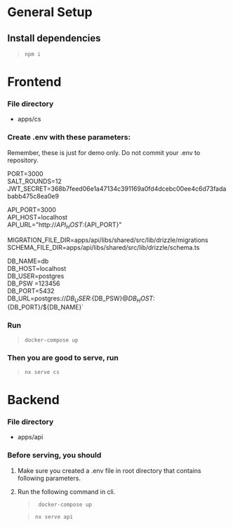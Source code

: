 # General Setup

## Install dependencies

> `npm i `

# Frontend

### File directory

- apps/cs

### Create .env with these parameters:

Remember, these is just for demo only. Do not commit your .env to repository.

PORT=3000  
SALT_ROUNDS=12  
JWT_SECRET=368b7feed06e1a47134c391169a0fd4dcebc00ee4c6d73fadababb475c8ea0e9

API_PORT=3000  
API_HOST=localhost  
API_URL="http://${API_HOST}:${API_PORT}"

MIGRATION_FILE_DIR=apps/api/libs/shared/src/lib/drizzle/migrations  
SCHEMA_FILE_DIR=apps/api/libs/shared/src/lib/drizzle/schema.ts

DB_NAME=db  
DB_HOST=localhost  
DB_USER=postgres  
DB_PSW =123456  
DB_PORT=5432  
DB_URL=postgres://${DB_USER}:${DB_PSW}@${DB_HOST}:${DB_PORT}/${DB_NAME}`

### Run

> `docker-compose up`

### Then you are good to serve, run

> `nx serve cs`

# Backend

### File directory

- apps/api

### Before serving, you should

1. Make sure you created a .env file in root directory that contains following parameters.

2. Run the following command in cli.

   > ` docker-compose up`

   > `nx serve api`

